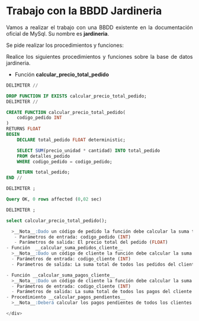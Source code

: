 <div align="justify">

# Trabajo con la BBDD Jardineria

Vamos a realizar el trabajo con una BBDD existente en la documentación  oficial de MySql. Su nombre es __jardineria__.

Se pide realizar los procedimientos y funciones:

Realice los siguientes procedimientos y funciones sobre la base de datos jardineria.
- Función  __calcular_precio_total_pedido__

```sql
DELIMITER //

DROP FUNCTION IF EXISTS calcular_precio_total_pedido;
DELIMITER //

CREATE FUNCTION calcular_precio_total_pedido(
    codigo_pedido INT
)
RETURNS FLOAT
BEGIN
    DECLARE total_pedido FLOAT deterministic;

    SELECT SUM(precio_unidad * cantidad) INTO total_pedido
    FROM detalles_pedido
    WHERE codigo_pedido = codigo_pedido;

    RETURN total_pedido;
END //

DELIMITER ;

Query OK, 0 rows affected (0,02 sec)

DELIMITER ;

select calcular_precio_total_pedido();

  >__Nota__:Dado un código de pedido la función debe calcular la suma total del pedido. Tenga en cuenta que un pedido puede contener varios productos diferentes y varias cantidades de cada producto.
   - Parámetros de entrada: codigo_pedido (INT)
   - Parámetros de salida: El precio total del pedido (FLOAT)
- Función  __calcular_suma_pedidos_cliente__
  >__Nota__:Dado un código de cliente la función debe calcular la suma total de todos los pedidos realizados por el cliente. Deberá hacer uso de la función calcular_precio_total_pedido que ha desarrollado en el apartado anterior.
  - Parámetros de entrada: codigo_cliente (INT)
  - Parámetros de salida: La suma total de todos los pedidos del cliente (FLOAT)

- Función __calcular_suma_pagos_cliente__
  >__Nota__:Dado un código de cliente la función debe calcular la suma total de los pagos realizados por ese cliente.
  - Parámetros de entrada: codigo_cliente (INT)
  - Parámetros de salida: La suma total de todos los pagos del cliente (FLOAT)
- Procedimiento __calcular_pagos_pendientes__
  >__Nota__:Deberá calcular los pagos pendientes de todos los clientes. Para saber si un cliente tiene algún pago pendiente deberemos calcular cuál es la cantidad de todos los pedidos y los pagos que ha realizado. Si la cantidad de los pedidos es mayor que la de los pagos entonces ese cliente tiene pagos pendientes.

</div>
